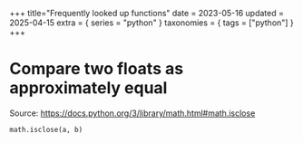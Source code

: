 +++
title="Frequently looked up functions"
date = 2023-05-16
updated = 2025-04-15
extra = { series = "python" }
taxonomies = { tags = ["python"] }
+++

# Compare two floats as approximately equal

Source: <https://docs.python.org/3/library/math.html#math.isclose>

```py
math.isclose(a, b)
```
